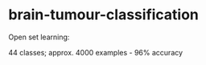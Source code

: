 # brain-tumour-classification
Open set learning:

44 classes; approx. 4000 examples - 96% accuracy 

